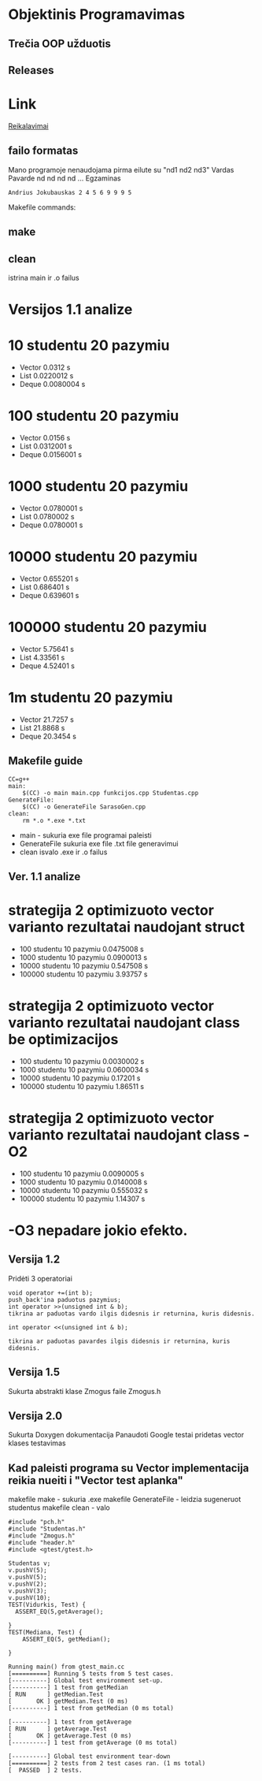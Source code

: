 # Objektinis Programavimas


## Trečia OOP užduotis

## Releases


# Link
[Reikalavimai](https://github.com/objprog/paskaitos2019/wiki/3-oji-u%C5%BEduotis#reik-versijai-1.1)

## failo formatas
Mano programoje nenaudojama pirma eilute su "nd1 nd2 nd3"
Vardas Pavarde nd nd nd nd ... Egzaminas
```
Andrius Jokubauskas 2 4 5 6 9 9 9 5
```
Makefile commands:
## make

## clean
istrina main ir .o failus

# Versijos 1.1 analize
# 10 studentu 20 pazymiu
* Vector 0.0312 s
* List 0.0220012 s
* Deque 0.0080004 s

# 100 studentu 20 pazymiu
* Vector 0.0156 s
* List 0.0312001 s
* Deque 0.0156001 s

# 1000 studentu 20 pazymiu
* Vector 0.0780001 s
* List 0.0780002 s
* Deque 0.0780001 s

# 10000 studentu 20 pazymiu
* Vector 0.655201 s
* List 0.686401 s
* Deque 0.639601 s

# 100000 studentu 20 pazymiu
* Vector 5.75641 s
* List 4.33561 s
* Deque 4.52401 s

# 1m studentu 20 pazymiu
* Vector 21.7257 s
* List 21.8868 s
* Deque 20.3454 s
## Makefile guide
```
CC=g++
main:
	$(CC) -o main main.cpp funkcijos.cpp Studentas.cpp
GenerateFile:
	$(CC) -o GenerateFile SarasoGen.cpp
clean:
	rm *.o *.exe *.txt

```
* main - sukuria exe file programai paleisti
* GenerateFile sukuria exe file .txt file generavimui
* clean isvalo .exe ir .o failus

## Ver. 1.1 analize

# strategija 2 optimizuoto vector varianto rezultatai naudojant struct
* 100 studentu 10 pazymiu 0.0475008 s
* 1000 studentu 10 pazymiu 0.0900013 s
* 10000 studentu 10 pazymiu 0.547508 s
* 100000 studentu 10 pazymiu 3.93757 s

# strategija 2 optimizuoto vector varianto rezultatai naudojant class be optimizacijos
* 100 studentu 10 pazymiu 0.0030002 s
* 1000 studentu 10 pazymiu 0.0600034 s
* 10000 studentu 10 pazymiu 0.17201 s
* 100000 studentu 10 pazymiu 1.86511 s

# strategija 2 optimizuoto vector varianto rezultatai naudojant class -O2
* 100 studentu 10 pazymiu 0.0090005 s
* 1000 studentu 10 pazymiu 0.0140008 s
* 10000 studentu 10 pazymiu 0.555032 s
* 100000 studentu 10 pazymiu 1.14307 s

# -O3 nepadare jokio efekto.
## Versija 1.2
Pridėti 3 operatoriai
```
void operator +=(int b);
push_back'ina paduotus pazymius;
int operator >>(unsigned int & b);
tikrina ar paduotas vardo ilgis didesnis ir returnina, kuris didesnis.

int operator <<(unsigned int & b);

tikrina ar paduotas pavardes ilgis didesnis ir returnina, kuris didesnis.
```
## Versija 1.5

Sukurta abstrakti klase Zmogus faile Zmogus.h

## Versija 2.0

Sukurta Doxygen dokumentacija
Panaudoti Google testai
pridetas vector klases testavimas

## Kad paleisti programa su Vector implementacija reikia nueiti i "Vector test aplanka"
makefile make - sukuria .exe
makefile GenerateFile - leidzia sugeneruot studentus
makefile clean - valo
```
#include "pch.h"
#include "Studentas.h"
#include "Zmogus.h"
#include "header.h"
#include <gtest/gtest.h>

Studentas v;
v.pushV(5);
v.pushV(5);
v.pushV(2);
v.pushV(3);
v.pushV(10);
TEST(Vidurkis, Test) {
  ASSERT_EQ(5,getAverage();
  
}
TEST(Mediana, Test) {
	ASSERT_EQ(5, getMedian();

}
```


```
Running main() from gtest_main.cc
[==========] Running 5 tests from 5 test cases.
[----------] Global test environment set-up.
[----------] 1 test from getMedian
[ RUN      ] getMedian.Test
[       OK ] getMedian.Test (0 ms)
[----------] 1 test from getMedian (0 ms total)

[----------] 1 test from getAverage
[ RUN      ] getAverage.Test
[       OK ] getAverage.Test (0 ms)
[----------] 1 test from getAverage (0 ms total)

[----------] Global test environment tear-down
[==========] 2 tests from 2 test cases ran. (1 ms total)
[  PASSED  ] 2 tests.
```